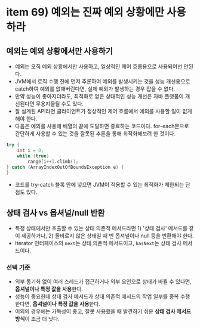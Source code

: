 # item 69) 예외는 진짜 예외 상황에만 사용하라

## 예외는 예외 상황에서만 사용하기

* 예외는 오직 예외 상황에서만 사용하고, 일상적인 제어 흐름용으로 사용되어선 안된다.
* JVM에서 로직 수행 전에 먼저 추론하여 예외를 발생시키는 것을 성능 개선용으로 catch하여 예외를 없애버린다면, 실제 예외가 발생하는 경우 잡을 수 없다.
* 만약 성능이 좋아지더라도, 최적화로 얻은 상대적인 성능 개선은 자바 플랫폼이 개선된다면 무용지물될 수도 있다.
* 잘 설계된 API라면 클라이언트가 정상적인 제어 흐름에서 예외를 사용할 일이 없게 해야 한다.
* 다음은 예외를 사용해 배열의 끝에 도달하면 종료하는 코드이다. for-each문으로 간단하게 사용할 수 있는 것을 잘못된 추론을 통해 최적화해보려 한 것이다.

```cpp
try {
    int i = 0;
    while (true)
        range[i++].climb();
} catch (ArrayIndexOutOfBoundsException e) {
}
```

* 코드를 try-catch 블록 안에 넣으면 JVM이 적용할 수 있는 최적화가 제한되는 단점도 있다.

## 상태 검사 vs 옵셔널/null 반환

* 특정 상태에서만 호출할 수 있는 상태 의존적 메서드라면 1) '상태 검사' 메서드를 같이 제공하거나, 2) 올바르지 않은 상태일 때 빈 옵셔널이나 null 등을 반환해야 한다.
* Iterator 인터페이스의 `next`는 상태 의존적 메서드이고, `hasNext`는 상태 검사 메서드이다.

### **선택 기준**

* 외부 동기화 없이 여러 스레드가 접근하거나 외부 요인으로 상태가 바뀔 수 있다면, **옵셔널이나 특정 값을 사용**한다.
* 성능이 중요한데 상태 검사 메서드가 상태 의존적 메서드의 작업 일부를 중복 수행한다면, **옵셔널이나 특정 값을 사용**한다.
* 이외의 경우에는 가독성이 좋고, 잘못 사용했을 때 발견하기 쉬운 **상태 검사 메서드 방식**이 조금 더 낫다.
